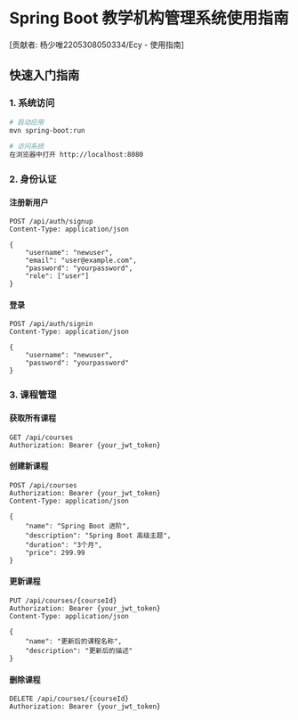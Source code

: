 # Spring Boot 教学机构管理系统使用指南

[贡献者: 杨少唯2205308050334/Ecy - 使用指南]

## 快速入门指南

### 1. 系统访问
```bash
# 启动应用
mvn spring-boot:run

# 访问系统
在浏览器中打开 http://localhost:8080
```

### 2. 身份认证
#### 注册新用户
```http
POST /api/auth/signup
Content-Type: application/json

{
    "username": "newuser",
    "email": "user@example.com",
    "password": "yourpassword",
    "role": ["user"]
}
```

#### 登录
```http
POST /api/auth/signin
Content-Type: application/json

{
    "username": "newuser",
    "password": "yourpassword"
}
```

### 3. 课程管理
#### 获取所有课程
```http
GET /api/courses
Authorization: Bearer {your_jwt_token}
```

#### 创建新课程
```http
POST /api/courses
Authorization: Bearer {your_jwt_token}
Content-Type: application/json

{
    "name": "Spring Boot 进阶",
    "description": "Spring Boot 高级主题",
    "duration": "3个月",
    "price": 299.99
}
```

#### 更新课程
```http
PUT /api/courses/{courseId}
Authorization: Bearer {your_jwt_token}
Content-Type: application/json

{
    "name": "更新后的课程名称",
    "description": "更新后的描述"
}
```

#### 删除课程
```http
DELETE /api/courses/{courseId}
Authorization: Bearer {your_jwt_token}
```
